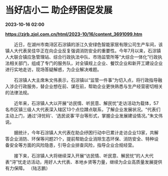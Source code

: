 # 当好店小二 助企纾困促发展

**2023-10-16 02:00**

**https://zjrb.zjol.com.cn/html/2023-10/16/content_3691099.htm**

　　近日，在湖州市南浔区石淙镇的浙江久安绿色智能家居有限公司生产车间，该镇人大代表吴佳华正在向企业反复强调消防安全的重要性。今年7月以来，石淙镇人大联合镇应急管理站、综合行政执法中队、市场监管所等“大综合一体化”行政执法相关部门，组成了专门的服务队，对全镇规上企业、餐饮企业和新开工建设企业进行实地走访，现场答疑解惑，为企业解决难题。

　　石淙镇人大主席朱文伟表示，石淙镇以“监管一件事”为切入点，将行政指导融入涉企行政服务，替企业想在前、谋在前，帮助企业更快熟悉与生产经营密切相关的法律法规。

　　近年来，石淙镇人大以开展“访民情、听民意、解民忧”走访活动为载体，57名市区镇三级人大代表深入辖区13个点位蹲点联系，了解企业发展状况。“代表们主动上门，通过‘浔忧码’、‘选民说事’平台等形式，掌握企业发展建设情况。”朱文伟说。

　　据统计，今年石淙镇人大代表在助企纾困行动中已累计走访企业13家，共解答企业消防、环保等问题21个，提前帮助企业消除生态环保、消防安全、特种设备安全等方面的风险隐患，引导企业排查风险，指导企业合规经营。

　　接下来，石淙镇人大将继续深入开展“访民情、听民意、解民忧”的人大代表“浔”忧走访活动，用好人大代表、本地乡贤等力量，继续为企业高质量发展提供有力保障。 （陆志鹏）